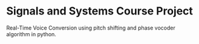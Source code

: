 # Signals and Systems Course Project

Real-Time Voice Conversion using pitch shifting and phase vocoder algorithm in python.
